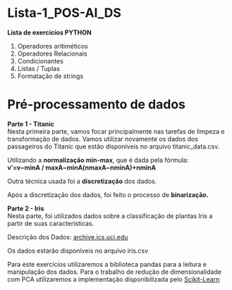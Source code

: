 # Lista-1_POS-AI_DS
<b>Lista de exercícios PYTHON</b>
<ol>
  <li>Operadores aritiméticos</li>
  <li>Operadores Relacionais</li>
  <li>Condicionantes</li>
  <li>Listas / Tuplas</li>
  <li>Formatação de strings</li>
 </ol>

# Pré-processamento de dados
<b>Parte 1 - Titanic</b><br />
Nesta primeira parte, vamos focar principalmente nas tarefas de limpeza e transformação de dados. Vamos utilizar novamente os dados dos passageiros do Titanic que estão disponíveis no arquivo titanic_data.csv.<br />

Utilizando a <b>normalização min-max</b>, que é dada pela fórmula:<br />
<b>v′=v−minA / maxA−minA(nmaxA−nminA)+nminA</b><br />

Outra técnica usada foi a <b>discretização</b> dos dados.<br />

Após a discretização dos dados, foi feito o processo de <b>binarização.</b>

<b>Parte 2 - Iris</b><br />
Nesta parte, foi utilizados dados sobre a classificação de plantas Iris a partir de suas características.

Descrição dos Dados: [archive.ics.uci.edu](http://archive.ics.uci.edu/ml/datasets/Iris)

Os dados estarão disponíveis no arquivo iris.csv

Para este exercícios utilizaremos a biblioteca pandas para a leitura e manipulação dos dados. Para o trabalho de redução de dimensionalidade com PCA utilizaremos a implementação disponibilizada pelo [Scikit-Learn](http://scikit-learn.org/stable/modules/generated/sklearn.decomposition.PCA.html)
